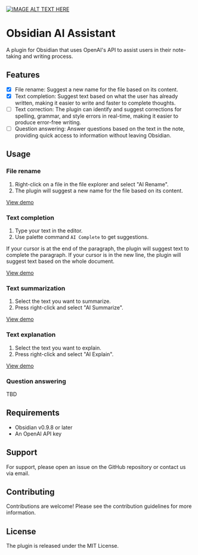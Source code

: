 [![IMAGE ALT TEXT HERE](https://img.youtube.com/vi/6YktLCGpz5s/0.jpg)](https://www.youtube.com/watch?v=6YktLCGpz5s)

# Obsidian AI Assistant

A plugin for Obsidian that uses OpenAI's API to assist users in their note-taking and writing process.

## Features

-   [x] File rename: Suggest a new name for the file based on its content.
-   [x] Text completion: Suggest text based on what the user has already written, making it easier to write and faster to complete thoughts.
-   [ ] Text correction: The plugin can identify and suggest corrections for spelling, grammar, and style errors in real-time, making it easier to produce error-free writing.
-   [ ] Question answering: Answer questions based on the text in the note, providing quick access to information without leaving Obsidian.

## Usage

### File rename

1. Right-click on a file in the file explorer and select "AI Rename".
2. The plugin will suggest a new name for the file based on its content.

[View demo](https://www.youtube.com/watch?v=0cWN_JhoZm4)

### Text completion

1. Type your text in the editor.
2. Use palette command `AI Complete` to get suggestions.

If your cursor is at the end of the paragraph, the plugin will suggest text to complete the paragraph. If your cursor is in the new line, the plugin will suggest text based on the whole document.

[View demo](https://youtu.be/E0b9k6GlyL4)

### Text summarization

1. Select the text you want to summarize.
2. Press right-click and select "AI Summarize".

[View demo](https://www.youtube.com/watch?v=qU3DSY7eXA8)

### Text explanation

1. Select the text you want to explain.
2. Press right-click and select "AI Explain".

[View demo](https://www.youtube.com/watch?v=qU3DSY7eXA8)

### Question answering

TBD

## Requirements

-   Obsidian v0.9.8 or later
-   An OpenAI API key

## Support

For support, please open an issue on the GitHub repository or contact us via email.

## Contributing

Contributions are welcome! Please see the contribution guidelines for more information.

## License

The plugin is released under the MIT License.
